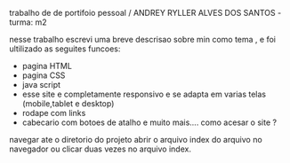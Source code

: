 trabalho de de portifoio pessoal / ANDREY RYLLER ALVES DOS SANTOS - turma: m2

nesse trabalho escrevi uma breve descrisao sobre min como tema , e foi ultilizado as seguites funcoes:
- pagina HTML 
- pagina CSS
- java script
- esse site e completamente responsivo e se adapta em varias telas (mobile,tablet e desktop)
- rodape com links 
- cabecario com botoes de atalho
e muito mais....
como acesar o site ?

navegar ate o diretorio do projeto abrir o arquivo index do arquivo no navegador ou clicar duas vezes no arquivo index.


